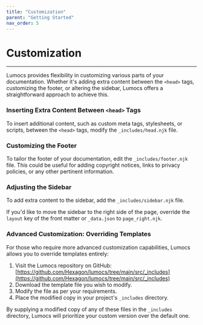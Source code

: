 ```yaml
---
title: "Customization"
parent: "Getting Started"
nav_order: 5
---
```


# Customization

---

Lumocs provides flexibility in customizing various parts of your documentation.
Whether it's adding extra content between the `<head>` tags, customizing the
footer, or altering the sidebar, Lumocs offers a straightforward approach to
achieve this.

### Inserting Extra Content Between `<head>` Tags

To insert additional content, such as custom meta tags, stylesheets, or scripts,
between the `<head>` tags, modify the `_includes/head.njk` file.

### Customizing the Footer

To tailor the footer of your documentation, edit the `_includes/footer.njk`
file. This could be useful for adding copyright notices, links to privacy
policies, or any other pertinent information.

### Adjusting the Sidebar

To add extra content to the sidebar, add the `_includes/sidebar.njk` file.

If you'd like to move the sidebar to the right side of the page, override the
`layout` key of the front matter or `_data.json` to `page_right.njk`.

### Advanced Customization: Overriding Templates

For those who require more advanced customization capabilities, Lumocs allows
you to override templates entirely:

1. Visit the Lumocs repository on GitHub:
   [https://github.com/Hexagon/lumocs/tree/main/src/_includes](https://github.com/Hexagon/lumocs/tree/main/src/_includes)
2. Download the template file you wish to modify.
3. Modify the file as per your requirements.
4. Place the modified copy in your project's `_includes` directory.

By supplying a modified copy of any of these files in the `_includes` directory,
Lumocs will prioritize your custom version over the default one.
